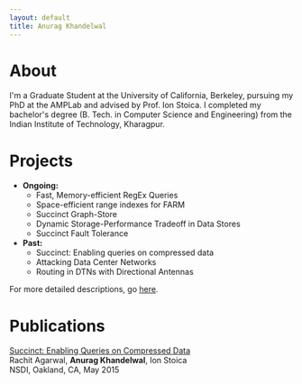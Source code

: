 ```yaml
---
layout: default
title: Anurag Khandelwal
---
```

# About

I'm a Graduate Student at the University of California, Berkeley, pursuing my 
PhD at the AMPLab and advised by Prof. Ion Stoica. I completed my bachelor's 
degree (B. Tech. in Computer Science and Engineering) from the Indian Institute 
of Technology, Kharagpur.

# Projects
- **Ongoing:**
	- Fast, Memory-efficient RegEx Queries
	- Space-efficient range indexes for FARM
	- Succinct Graph-Store
	- Dynamic Storage-Performance Tradeoff in Data Stores
	- Succinct Fault Tolerance
- **Past:**
    - Succinct: Enabling queries on compressed data
	- Attacking Data Center Networks
	- Routing in DTNs with Directional Antennas

For more detailed descriptions, go [here](/projects).

# Publications
[Succinct: Enabling Queries on Compressed Data](https://www.usenix.org/system/files/conference/nsdi15/nsdi15-paper-agarwal.pdf)<br>
Rachit Agarwal, **Anurag Khandelwal**, Ion Stoica<br>
NSDI, Oakland, CA, May 2015
